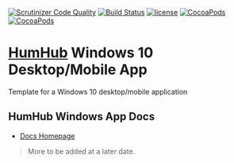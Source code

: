 [![Scrutinizer Code Quality](https://scrutinizer-ci.com/g/GreenMeteor/humhub-windows-10-app/badges/quality-score.png?b=master)](https://scrutinizer-ci.com/g/GreenMeteor/humhub-windows-10-app/?branch=master) [![Build Status](https://scrutinizer-ci.com/g/GreenMeteor/humhub-windows-10-app/badges/build.png?b=master)](https://scrutinizer-ci.com/g/GreenMeteor/humhub-windows-10-app/build-status/master) [![license](https://img.shields.io/github/license/mashape/apistatus.svg)]() [![CocoaPods](https://img.shields.io/badge/docs-10%25-green.svg)]() [![CocoaPods](https://img.shields.io/badge/Latest%20Release-v1.0.1.0-brightgreen.svg)](https://github.com/GreenMeteor/humhub-windows-10-app/releases/latest)

# [HumHub](https://www.humhub.org/hosting) Windows 10 Desktop/Mobile App
Template for a Windows 10 desktop/mobile application

## HumHub Windows App Docs
- [Docs Homepage](/docs/README.md)
> More to be added at a later date.
